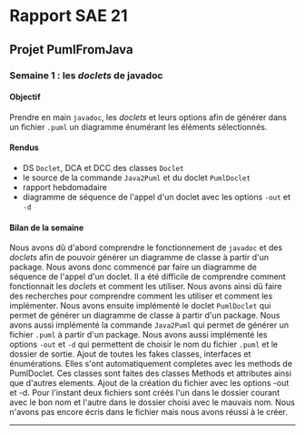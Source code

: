# Rapport SAE 21
## Projet PumlFromJava
### Semaine 1 : les *doclets* de javadoc
#### Objectif
Prendre en main `javadoc`, les *doclets* et leurs options afin de générer dans un fichier `.puml` un diagramme énumérant les éléments sélectionnés.

#### Rendus
- DS `Doclet`, DCA et DCC des classes `Doclet`
- le source de la commande `Java2Puml` et du doclet `PumlDoclet`
- rapport hebdomadaire
- diagramme de séquence de l'appel d'un doclet avec les options `-out` et `-d`

#### Bilan de la semaine
Nous avons dû d'abord comprendre le fonctionnement de `javadoc` et des *doclets* afin de pouvoir générer un diagramme de classe à partir d'un package. Nous avons donc commencé par faire un diagramme de séquence de l'appel d'un doclet.
Il a été difficile de comprendre comment fonctionnait les *doclets* et comment les utiliser. Nous avons ainsi dû faire des recherches pour comprendre comment les utiliser et comment les implémenter.
Nous avons ensuite implémenté le doclet `PumlDoclet` qui permet de générer un diagramme de classe à partir d'un package. Nous avons aussi implémenté la commande `Java2Puml` qui permet de générer un fichier `.puml` à partir d'un package.
Nous avons aussi implémenté les options `-out` et `-d` qui permettent de choisir le nom du fichier `.puml` et le dossier de sortie.
Ajout de toutes les fakes classes, interfaces et énumérations. Elles s'ont automatiquement completes avec les methods de PumlDoclet.
Ces classes sont faites des classes Methods et attributes ainsi que d'autres elements.
Ajout de la création du fichier avec les options -out et -d. Pour l'instant deux fichiers sont créés l'un dans le dossier courant avec le bon nom et l'autre dans le dossier choisi avec le mauvais nom.
Nous n'avons pas encore écris dans le fichier mais nous avons réussi à le créer.

---
